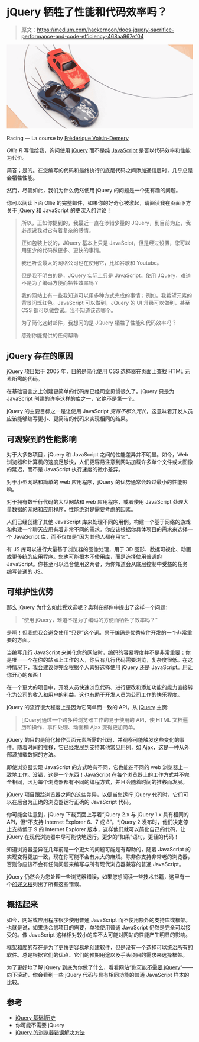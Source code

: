 # jQuery 牺牲了性能和代码效率吗？

> 原文：<https://medium.com/hackernoon/does-jquery-sacrifice-performance-and-code-efficiency-468aa967ef04>

![](img/ac195c83d6dd62ee3cf87b7d71d6c94d.png)

Racing — La course by [Frédérique Voisin-Demery](https://www.flickr.com/photos/vialbost/)

*Ollie R* 写信给我，询问使用 [jQuery](https://hackernoon.com/tagged/jquery) 而不是纯 [JavaScript](https://hackernoon.com/tagged/javascript) 是否以代码效率和性能为代价。

简答；是的。在您编写的代码和最终执行的底层代码之间添加通信层时，几乎总是会牺牲性能。

然而，尽管如此，我们为什么仍然使用 jQuery 的问题是一个更有趣的问题。

你可以阅读下面 Ollie 的完整邮件，如果你的好奇心被激起，请阅读我在页面下方关于 jQuery 和 JavaScript 的更深入的讨论！

> 所以，正如你提到的，我最近一直在涉猎少量的 JQuery，到目前为止，我必须说我对它有着复杂的感情。
> 
> 正如包装上说的，JQuery 基本上只是 JavaScipt，但是经过设置，您可以用更少的代码做更多、更快的事情。
> 
> 我还听说最大的网络公司也在使用它，比如谷歌和 Youtube。
> 
> 但是我不明白的是，JQuery 实际上只是 JavaScript。使用 JQuery，难道不是为了编码方便而牺牲效率吗？
> 
> 我的网站上有一些我知道可以用多种方式完成的事情；例如，我希望元素的背景闪烁红色。JavaScript 可以做到，JQuery 的 UI 升级可以做到，甚至 CSS 都可以做尝试。我不知道该选哪个。
> 
> 为了简化这封邮件，我想问的是 JQuery 牺牲了性能和代码效率吗？
> 
> 感谢你能提供的任何帮助

## jQuery 存在的原因

jQuery 项目始于 2005 年，目的是简化使用 CSS 选择器在页面上查找 HTML 元素所需的代码。

在基础语言之上创建更简单的代码库已经司空见惯很久了。jQuery 只是为 JavaScript 创建的许多这样的库之一，它绝不是第一个。

jQuery 的主要目标之一是让使用 JavaScript *变得不那么冗长*，这意味着开发人员应该能够编写更小、更简洁的代码来实现相同的结果。

## 可观察到的性能影响

对于大多数项目，jQuery 和 JavaScript 之间的性能差异并不明显。如今，Web 浏览器和计算机的速度足够快，人们更容易注意到网站加载许多单个文件或大图像的延迟，而不是 JavaScript 执行速度的微小差异。

对于小型网站和简单的 web 应用程序，jQuery 的优势通常会超过最小的性能影响。

对于拥有数千行代码的大型网站和 web 应用程序，或者使用 JavaScript 处理大量数据的网站和应用程序，性能绝对是需要考虑的因素。

人们已经创建了其他 JavaScript 库来处理不同的用例。构建一个基于网络的游戏和构建一个聊天应用有着非常不同的需求。你应该根据你具体项目的需求来选择一个 JavaScript 库，而不仅仅是“因为其他人都在用它”。

有 JS 库可以进行大量基于浏览器的图像处理，用于 3D 图形、数据可视化、动画或更传统的应用程序。您也可能根本不使用库，而是选择使用普通的 JavaScript。你甚至可以混合使用这两者，为你知道会从底层控制中受益的任务编写普通的 JS。

## 可维护性优势

那么 jQuery 为什么如此受欢迎呢？奥利在邮件中提出了这样一个问题:

> "使用 jQuery，难道不是为了编码的方便而牺牲了效率吗？"

是啊！但我想我会避免使用“只是”这个词。易于编码是优秀软件开发的一个非常重要的方面。

当编写几行 JavaScript 来美化你的网站时，编码的容易程度并不是非常重要；你是唯一一个在你的站点上工作的人，你只有几行代码需要浏览，复杂度很低。在这种情况下，我会建议你完全根据个人喜好选择使用 jQuery 还是 JavaScript。用让你开心的东西！

在一个更大的项目中，开发人员快速浏览代码、进行更改和添加功能的能力直接转化为公司的收入和用户的利益。这也有助于开发人员为公司工作的快乐程度。

jQuery 的流行很大程度上是因为它简单而一致的 API。从 [jQuery](http://jquery.com/) 主页:

> [jQuery]通过一个跨多种浏览器工作的易于使用的 API，使 HTML 文档遍历和操作、事件处理、动画和 Ajax 变得更加简单。

jQuery 的目的是简化操作页面元素所需的代码，并观察可能触发这些变化的事件。随着时间的推移，它已经发展到支持其他常见用例，如 Ajax，这是一种从外部源加载数据的方法。

即使浏览器实现 JavaScript 的方式略有不同，它也能在不同的 web 浏览器上一致地工作。没错，这是一个东西！JavaScript 在每个浏览器上的工作方式并不完全相同，因为每个浏览器都有不同的编程方式，并且会随着时间的推移而发展。

jQuery 项目跟踪浏览器之间的这些差异，以便当您运行 jQuery 代码时，它们可以在后台为正确的浏览器运行正确的 JavaScript 代码。

你可能会注意到，jQuery 下载页面上写着“jQuery 2.x 与 jQuery 1.x 具有相同的 API，但*不支持 Internet Explorer 6、7 或 8”。*jQuery 2 发布时，他们决定停止支持低于 9 的 Internet Explorer 版本，这样他们就可以简化自己的代码，让 jQuery 在现代浏览器中尽可能快地运行。更少的“如果”语句，更轻的代码！

知道浏览器差异在几年前是一个更大的问题可能是有帮助的，随着 JavaScript 的实现变得更加一致，现在你可能不会有太大的麻烦。除非你支持非常老的浏览器，否则你应该不会有任何问题来编写与所有现代浏览器兼容的普通 JavaScript。

jQuery 仍然会为您处理一些浏览器错误，如果您想阅读一些技术书籍，这里有一个[的好文档](https://docs.google.com/document/d/1LPaPA30bLUB_publLIMF0RlhdnPx_ePXm7oW02iiT6o/edit)列出了所有这些错误。

## 概括起来

如今，网站或应用程序很少使用普通 JavaScript 而不使用额外的支持库或框架。也就是说，如果适合您项目的需要，单独使用普通 JavaScript 仍然是完全可以接受的。像 JavaScript 这样相对较小的库不太可能对网站的性能产生明显的影响。

框架和库的存在是为了更快更容易地创建软件，但是没有一个选择可以统治所有的软件。总是根据它们的优点、它们的预期用途以及手头项目的需求来选择框架。

为了更好地了解 jQuery 到底为你做了什么，看看网站“[你可能不需要 jQuery](http://youmightnotneedjquery.com/)”——向下滚动，你会看到一些 jQuery 代码与具有相同功能的普通 JavaScript 样本的比较。

## 参考

*   [jQuery 基础|历史](https://jquery.org/history/)
*   你可能不需要 jQuery
*   [jQuery 的浏览器错误解决方法](https://docs.google.com/document/d/1LPaPA30bLUB_publLIMF0RlhdnPx_ePXm7oW02iiT6o/edit)